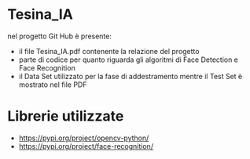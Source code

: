 # Tesina_IA
nel progetto Git Hub è presente:
- il file Tesina_IA.pdf contenente la relazione del progetto
- parte di codice per quanto riguarda gli algoritmi di Face Detection e Face Recognition
- il Data Set utilizzato per la fase di addestramento mentre il Test Set è mostrato nel file PDF

# Librerie utilizzate
- https://pypi.org/project/opencv-python/
- https://pypi.org/project/face-recognition/
